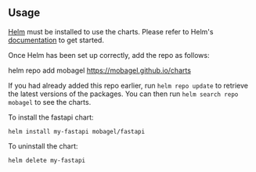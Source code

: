 ## Usage

[Helm](https://helm.sh) must be installed to use the charts.  Please refer to
Helm's [documentation](https://helm.sh/docs) to get started.

Once Helm has been set up correctly, add the repo as follows:

  helm repo add mobagel https://mobagel.github.io/charts

If you had already added this repo earlier, run `helm repo update` to retrieve
the latest versions of the packages.  You can then run `helm search repo
mobagel` to see the charts.

To install the fastapi chart:

    helm install my-fastapi mobagel/fastapi

To uninstall the chart:

    helm delete my-fastapi

